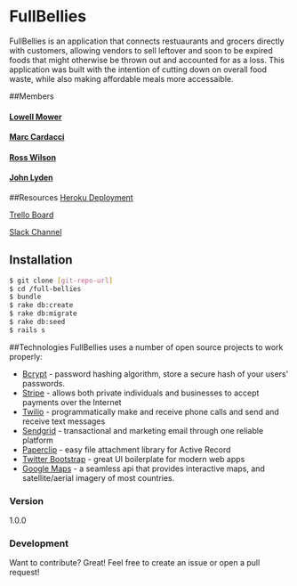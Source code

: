 # FullBellies

FullBellies is an application that connects restuaurants and grocers directly with customers, allowing vendors to sell leftover and soon to be expired foods that might otherwise be thrown out and accounted for as a loss.  This application was built with the intention of cutting down on overall food waste, while also making affordable meals more accessaible.

##Members
#### [Lowell Mower](https://github.com/lowellmower)
#### [Marc Cardacci](https://github.com/mcardacci)
#### [Ross Wilson](https://github.com/grapefruitricky)
#### [John Lyden](https://github.com/johnlyden)

##Resources
[Heroku Deployment](http://fullbellies.herokuapp.com/)

[Trello Board](https://trello.com/b/KCCdiimC/full-bellies)

[Slack Channel](https://fullbellies.slack.com/messages)

## Installation

```sh
$ git clone [git-repo-url]
$ cd /full-bellies
$ bundle
$ rake db:create
$ rake db:migrate
$ rake db:seed
$ rails s
```
##Technologies
FullBellies uses a number of open source projects to work properly:
* [Bcrypt] - password hashing algorithm, store a secure hash of your users' passwords.
* [Stripe] - allows both private individuals and businesses to accept payments over the Internet
* [Twilio] - programmatically make and receive phone calls and send and receive text messages
* [Sendgrid] - transactional and marketing email through one reliable platform
* [Paperclip] - easy file attachment library for Active Record
* [Twitter Bootstrap] - great UI boilerplate for modern web apps
* [Google Maps] - a seamless api that provides interactive maps, and satellite/aerial imagery of most countries. 

### Version
1.0.0

### Development

Want to contribute? Great! Feel free to create an issue or open a pull request!

[Twitter Bootstrap]:http://twitter.github.com/bootstrap/
[jQuery]:http://jquery.com
[Paperclip]:https://sendgrid.com/
[Google Maps]:https://developers.google.com/maps/
[Sendgrid]:https://github.com/sendgrid
[Twilio]:https://www.twilio.com/
[Stripe]:https://stripe.com/
[BCrypt]:https://github.com/codahale/bcrypt-ruby
